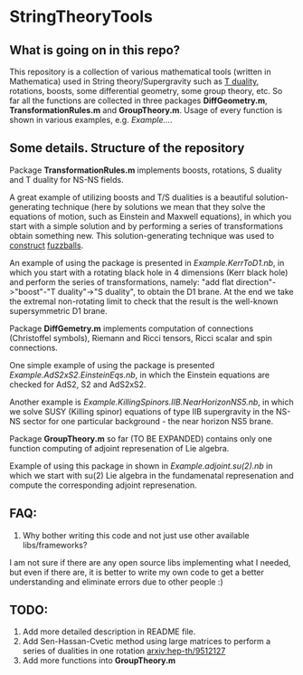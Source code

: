 # StringTheoryTools

## What is going on in this repo?

This repository is a collection of various mathematical tools (written in Mathematica) used in String theory/Supergravity such as [T duality](https://en.wikipedia.org/wiki/T-duality), rotations, boosts, some differential geometry, some group theory, etc. So far all the functions are collected in three packages **DiffGeometry.m**, **TransformationRules.m** and **GroupTheory.m**. Usage of every function is shown in various examples, e.g. *Example...*.


## Some details. Structure of the repository

Package **TransformationRules.m** implements boosts, rotations, S duality and T duality for NS-NS fields.

A great example of utilizing boosts and T/S dualities is a beautiful solution-generating technique (here by solutions we mean that they solve the equations of motion, such as Einstein and Maxwell equations), in which you start with a simple solution and by performing a series of transformations obtain something new. This solution-generating technique was used to [construct](http://arxiv.org/abs/hep-th/0105136) [fuzzballs](https://en.wikipedia.org/wiki/Fuzzball_(string_theory)).

An example of using the package is presented in *Example.KerrToD1.nb*, in which you start with a rotating black hole in 4 dimensions (Kerr black hole) and perform the series of transformations, namely: "add flat direction"->"boost"-"T duality"->"S duality", to obtain the D1 brane. At the end we take the extremal non-rotating limit to check that the result is the well-known supersymmetric D1 brane.

Package **DiffGemetry.m** implements computation of connections (Christoffel symbols), Riemann and Ricci tensors, Ricci scalar and spin connections.

One simple example of using the package is presented *Example.AdS2xS2.EinsteinEqs.nb*, in which the Einstein equations are checked for AdS2, S2 and AdS2xS2.

Another example is *Example.KillingSpinors.IIB.NearHorizonNS5.nb*, in which we solve SUSY (Killing spinor) equations of type IIB supergravity in the NS-NS sector for one particular background - the near horizon NS5 brane.

Package **GroupTheory.m** so far (TO BE EXPANDED) contains only one function computing of adjoint represenation of Lie algebra.

Example of using this package in shown in *Example.adjoint.su(2).nb* in which we start with su(2) Lie algebra in the fundamenatal represenation and compute the corresponding adjoint represenation.

## FAQ:

1. Why bother writing this code and not just use other available libs/frameworks?

I am not sure if there are any open source libs implementing what I needed, but even if there are, it is better to write my own code to get a better understanding and eliminate errors due to other people :)


## TODO: 

1. Add more detailed description in README file.
2. Add Sen-Hassan-Cvetic method using large matrices to perform a series of dualities in one rotation [arxiv:hep-th/9512127](http://arxiv.org/abs/hep-th/9512127)
3. Add more functions into **GroupTheory.m**
